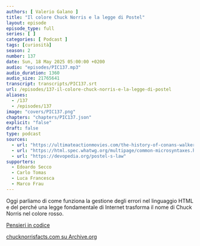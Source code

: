 ```yaml
---
authors: [ Valerio Galano ]
title: "Il colore Chuck Norris e la legge di Postel"
layout: episode
episode_type: full
series: [ ]
categories: [ Podcast ]
tags: [curiosità]
season: 2
number: 137
date: Sun, 18 May 2025 05:00:00 +0200
audio: "episodes/PIC137.mp3"
audio_duration: 1360
audio_size: 21765641
transcript: transcripts/PIC137.srt
url: /episodes/137-il-colore-chuck-norris-e-la-legge-di-postel
aliases:
  - /137
  - /episodes/137
image: "covers/PIC137.png"
chapters: "chapters/PIC137.json"
explicit: "false"
draft: false
type: podcast
sources:
  - url: "https://ultimateactionmovies.com/the-history-of-conans-walker-texas-ranger-lever/"
  - url: "https://html.spec.whatwg.org/multipage/common-microsyntaxes.html#rules-for-parsing-a-legacy-colour-value"
  - url: "https://devopedia.org/postel-s-law"
supporters:
  - Edoardo Secco
  - Carlo Tomas
  - Luca Francesca
  - Marco Frau
---
```


Oggi parliamo di come funziona la gestione degli errori nel linguaggio HTML e del perché una legge fondamentale di Internet trasforma il nome di Chuck Norris nel colore rosso.

[Pensieri in codice](https://pensieriincodice.it/137)

[chucknorrisfacts.com su Archive.org](https://web.archive.org/web/20051001000000*/chucknorrisfacts.com)